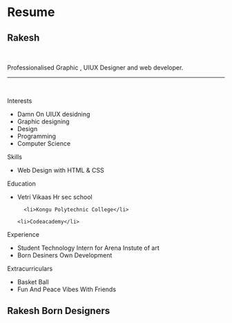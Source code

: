 <div id="header"></div>
<div class="left"></div>
<div class="stuff">
  <br><br>
  <h1>Resume</h1>
  <h2>Rakesh</h2>
  <br>
  <p> Professionalised Graphic , UIUX Designer and web developer.</p>
  <hr />
  <br>
  <p class="head">Interests</p>
  <ul>
    <li>Damn On UIUX desidning</li>
    <li>Graphic designing</li>
    <li>Design</li>
    <li>Programming</li>
    <li>Computer Science</li>
  </ul>
  <p class="head">Skills</p>
  <ul>
    <li>Web Design with HTML & CSS</li>
  </ul>
  <p class="head">Education</p>
  <ul>
      <li>Vetri Vikaas Hr sec school</li>
    <!--Link-->
    
      <li>Kongu Polytechnic College</li>
   
    <li>Codeacademy</li>
  </ul>
  <p class="head">Experience</p>
  <ul>
    <li>Student Technology Intern for Arena Instute of art</li>
    <li>Born Desiners Own Development</li>
  </ul>
  <p class="head">Extracurriculars</p>
  <ul>
    <li>Basket Ball</li>
    <li>Fun And Peace Vibes With Friends</li>
  </ul>
</div>
<div class="right"></div>
<div id="footer">
  <h2 id="name">Rakesh Born Designers</h2></div>
